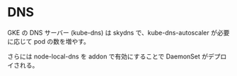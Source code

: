 # DNS

GKE の DNS サーバー (kube-dns) は skydns で、kube-dns-autoscaler が必要に応じて pod の数を増やす。

さらには node-local-dns を addon で有効にすることで DaemonSet がデプロイされる。
